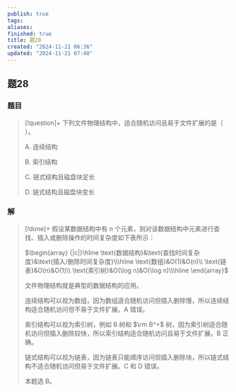 ```yaml
---
publish: true
tags: 
aliases: 
finished: true
title: 题28
created: "2024-11-21 06:36"
updated: "2024-11-21 07:40"
---
```

## 题28
### 题目
> [!question]+
> 下列文件物理结构中，适合随机访问且易于文件扩展的是（ ）。
> 
> A. 连续结构
> 
> B. 索引结构
> 
> C. 链式结构且磁盘块定长
> 
> D. 链式结构且磁盘块变长
### 解
> [!done]+
> 假设某数据结构中有 $n$ 个元素，则对该数据结构中元素进行查找、插入或删除操作的时间复杂度如下表所示：
> 
> $\begin{array} {|c|}\hline \text{数据结构}&\text{查找时间复杂度}&\text{插入/删除时间复杂度}\\\hline \text{数组}&O(1)&O(n)\\ \text{链表}&O(n)&O(1)\\ \text{索引树}&O(\log n)&O(\log n)\\\hline \end{array}$
> 
> 文件物理结构就是典型的数据结构的应用。
> 
> 连续结构可以视为数组，因为数组适合随机访问但插入删除慢，所以连续结构适合随机访问但不易于文件扩展。A 错误。
> 
> 索引结构可以视为索引树，例如 B 树和 $\rm B^+$ 树，因为索引树适合随机访问但插入删除较快，所以索引结构适合随机访问且易于文件扩展。B 正确。
> 
> 链式结构可以视为链表，因为链表只能顺序访问但插入删除块，所以链式结构不适合随机访问但易于文件扩展。C 和 D 错误。
> 
> 本题选 B。